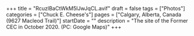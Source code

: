 +++
title = "RcuzlBaCtWkM5lJwJqCL.avif"
draft = false
tags = ["Photos"]
categories = ["Chuck E. Cheese's"]
pages = ["Calgary, Alberta, Canada (9627 Macleod Trail)"]
startDate = ""
description = "The site of the Former CEC in October 2020. (PC: Google Maps)"
+++

